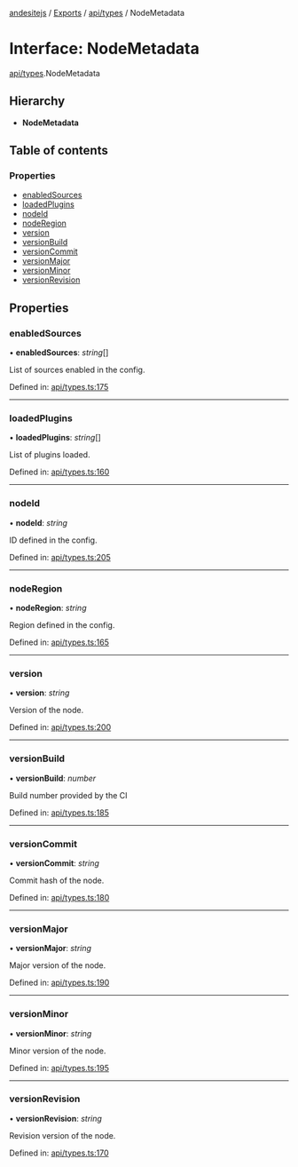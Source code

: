 [andesitejs](../../README.md) / [Exports](../../modules.md) / [api/types](../../modules/api_types.md) / NodeMetadata

# Interface: NodeMetadata

[api/types](../../modules/api_types.md).NodeMetadata

## Hierarchy

* **NodeMetadata**

## Table of contents

### Properties

- [enabledSources](types.nodemetadata.md#enabledsources)
- [loadedPlugins](types.nodemetadata.md#loadedplugins)
- [nodeId](types.nodemetadata.md#nodeid)
- [nodeRegion](types.nodemetadata.md#noderegion)
- [version](types.nodemetadata.md#version)
- [versionBuild](types.nodemetadata.md#versionbuild)
- [versionCommit](types.nodemetadata.md#versioncommit)
- [versionMajor](types.nodemetadata.md#versionmajor)
- [versionMinor](types.nodemetadata.md#versionminor)
- [versionRevision](types.nodemetadata.md#versionrevision)

## Properties

### enabledSources

• **enabledSources**: *string*[]

List of sources enabled in the config.

Defined in: [api/types.ts:175](https://github.com/Lavaclient/andesite/blob/7241e28/src/api/types.ts#L175)

___

### loadedPlugins

• **loadedPlugins**: *string*[]

List of plugins loaded.

Defined in: [api/types.ts:160](https://github.com/Lavaclient/andesite/blob/7241e28/src/api/types.ts#L160)

___

### nodeId

• **nodeId**: *string*

ID defined in the config.

Defined in: [api/types.ts:205](https://github.com/Lavaclient/andesite/blob/7241e28/src/api/types.ts#L205)

___

### nodeRegion

• **nodeRegion**: *string*

Region defined in the config.

Defined in: [api/types.ts:165](https://github.com/Lavaclient/andesite/blob/7241e28/src/api/types.ts#L165)

___

### version

• **version**: *string*

Version of the node.

Defined in: [api/types.ts:200](https://github.com/Lavaclient/andesite/blob/7241e28/src/api/types.ts#L200)

___

### versionBuild

• **versionBuild**: *number*

Build number provided by the CI

Defined in: [api/types.ts:185](https://github.com/Lavaclient/andesite/blob/7241e28/src/api/types.ts#L185)

___

### versionCommit

• **versionCommit**: *string*

Commit hash of the node.

Defined in: [api/types.ts:180](https://github.com/Lavaclient/andesite/blob/7241e28/src/api/types.ts#L180)

___

### versionMajor

• **versionMajor**: *string*

Major version of the node.

Defined in: [api/types.ts:190](https://github.com/Lavaclient/andesite/blob/7241e28/src/api/types.ts#L190)

___

### versionMinor

• **versionMinor**: *string*

Minor version of the node.

Defined in: [api/types.ts:195](https://github.com/Lavaclient/andesite/blob/7241e28/src/api/types.ts#L195)

___

### versionRevision

• **versionRevision**: *string*

Revision version of the node.

Defined in: [api/types.ts:170](https://github.com/Lavaclient/andesite/blob/7241e28/src/api/types.ts#L170)

